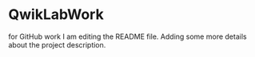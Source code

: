 # QwikLabWork
for GitHub work
I am editing the README file. Adding some more details about the project description.
